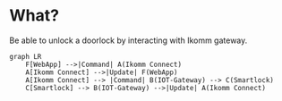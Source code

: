 # What?
Be able to unlock a doorlock by interacting with Ikomm gateway.



```mermaid
graph LR
    F[WebApp] -->|Command| A(Ikomm Connect)
    A[Ikomm Connect] -->|Update| F(WebApp)
    A[Ikomm Connect] --> |Command| B(IOT-Gateway) --> C(Smartlock)
    C[Smartlock] --> B(IOT-Gateway) -->|Update| A(Ikomm Connect)
```
